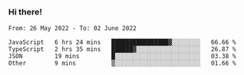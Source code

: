 ### Hi there!

<!--START_SECTION:waka-->

```text
From: 26 May 2022 - To: 02 June 2022

JavaScript   6 hrs 24 mins   ████████████████▓░░░░░░░░   66.66 %
TypeScript   2 hrs 35 mins   ██████▓░░░░░░░░░░░░░░░░░░   26.87 %
JSON         19 mins         █░░░░░░░░░░░░░░░░░░░░░░░░   03.38 %
Other        9 mins          ▒░░░░░░░░░░░░░░░░░░░░░░░░   01.66 %
```

<!--END_SECTION:waka-->
